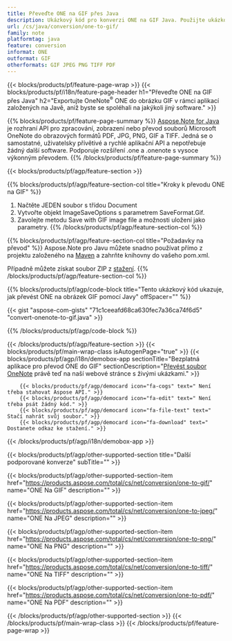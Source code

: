 ```yaml
---
title: Převeďte ONE na GIF přes Java
description: Ukázkový kód pro konverzi ONE na GIF Java. Použijte ukázkový kód API pro dávkový převod souborů ONE na GIF v jakékoli aplikaci založené na Javě. 
url: /cs/java/conversion/one-to-gif/
family: note
platformtag: java
feature: conversion
informat: ONE
outformat: GIF
otherformats: GIF JPEG PNG TIFF PDF
---
```

{{< blocks/products/pf/feature-page-wrap >}}
{{< blocks/products/pf/i18n/feature-page-header h1="Převeďte ONE na GIF přes Java" h2="Exportujte OneNote<sup>&reg;</sup> ONE do obrázku GIF v rámci aplikací založených na Javě, aniž byste se spoléhali na jakýkoli jiný software." >}}

{{% blocks/products/pf/feature-page-summary %}}
[Aspose.Note for Java](https://products.aspose.com/note/java/) je rozhraní API pro zpracování, zobrazení nebo převod souborů Microsoft OneNote do obrazových formátů PDF, JPG, PNG, GIF a TIFF. Jedná se o samostatné, uživatelsky přívětivé a rychlé aplikační API a nepotřebuje žádný další software. Podporuje rozšíření .one a .onenote s vysoce výkonným převodem.
{{% /blocks/products/pf/feature-page-summary  %}}

{{< blocks/products/pf/agp/feature-section >}}

{{% blocks/products/pf/agp/feature-section-col title="Kroky k převodu ONE na GIF" %}}
1. Načtěte JEDEN soubor s třídou Document
2. Vytvořte objekt ImageSaveOptions s parametrem SaveFormat.Gif.
3. Zavolejte metodu Save with GIF image file a možnosti uložení jako parametry.
{{% /blocks/products/pf/agp/feature-section-col %}}

{{% blocks/products/pf/agp/feature-section-col title="Požadavky na převod" %}}
Aspose.Note pro Javu můžete snadno používat přímo z projektu založeného na [Maven](https://repository.aspose.com/webapp/#/artifacts/browse/tree/General/repo/com/aspose/aspose-note) a zahrňte knihovny do vašeho pom.xml.

Případně můžete získat soubor ZIP z [stažení](https://downloads.aspose.com/note/java).
{{% /blocks/products/pf/agp/feature-section-col %}}

{{% blocks/products/pf/agp/code-block title="Tento ukázkový kód ukazuje, jak převést ONE na obrázek GIF pomocí Javy" offSpacer="" %}}

{{< gist "aspose-com-gists" "71c1ceeafd68ca630fec7a36ca74f6d5" "convert-onenote-to-gif.java" >}}

{{% /blocks/products/pf/agp/code-block %}}

{{< /blocks/products/pf/agp/feature-section >}}
{{< blocks/products/pf/main-wrap-class isAutogenPage="true" >}}
{{< blocks/products/pf/agp/i18n/demobox-app sectionTitle="Bezplatná aplikace pro převod ONE do GIF" sectionDescription="[Převést soubor OneNote](https://products.aspose.app/note/conversion/onenote-to-gif) právě teď na naší webové stránce s živými ukázkami." >}}

        {{< blocks/products/pf/agp/democard icon="fa-cogs" text=" Není třeba stahovat Aspose API." >}}
        {{< blocks/products/pf/agp/democard icon="fa-edit" text=" Není třeba psát žádný kód." >}}
        {{< blocks/products/pf/agp/democard icon="fa-file-text" text=" Stačí nahrát svůj soubor." >}}
        {{< blocks/products/pf/agp/democard icon="fa-download" text=" Dostanete odkaz ke stažení." >}}
		
{{< /blocks/products/pf/agp/i18n/demobox-app >}}

{{< blocks/products/pf/agp/other-supported-section title="Další podporované konverze" subTitle="" >}}

{{< blocks/products/pf/agp/other-supported-section-item href="https://products.aspose.com/total/cs/net/conversion/one-to-gif/" name="ONE Na GIF" description="" >}}

{{< blocks/products/pf/agp/other-supported-section-item href="https://products.aspose.com/total/cs/net/conversion/one-to-jpeg/" name="ONE Na JPEG" description="" >}}

{{< blocks/products/pf/agp/other-supported-section-item href="https://products.aspose.com/total/cs/net/conversion/one-to-png/" name="ONE Na PNG" description="" >}}

{{< blocks/products/pf/agp/other-supported-section-item href="https://products.aspose.com/total/cs/net/conversion/one-to-tiff/" name="ONE Na TIFF" description="" >}}

{{< blocks/products/pf/agp/other-supported-section-item href="https://products.aspose.com/total/cs/net/conversion/one-to-pdf/" name="ONE Na PDF" description="" >}}



{{< /blocks/products/pf/agp/other-supported-section >}}
{{< /blocks/products/pf/main-wrap-class >}}
{{< /blocks/products/pf/feature-page-wrap >}}